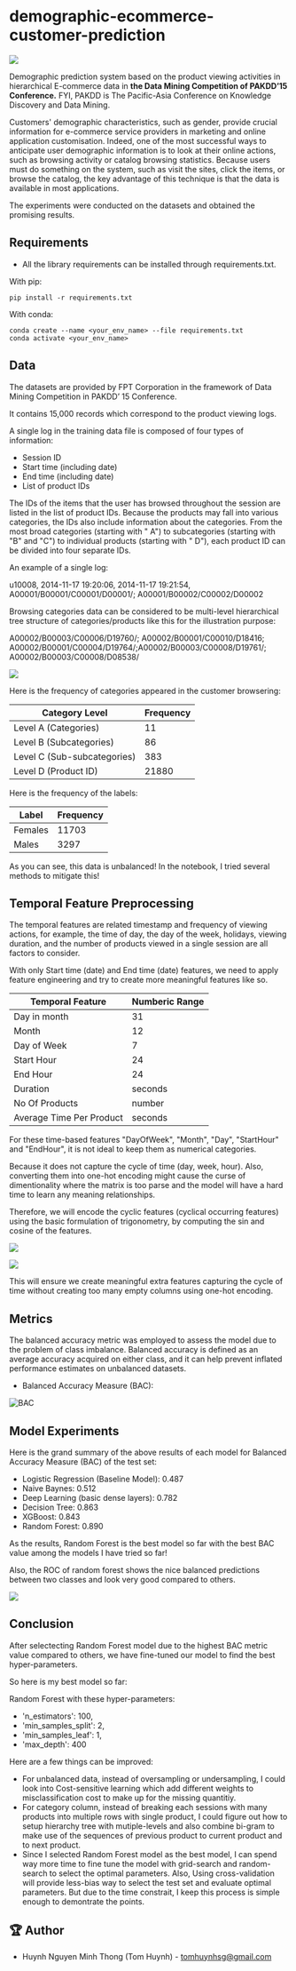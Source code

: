 # demographic-ecommerce-customer-prediction

![](https://i.imgur.com/3xYGO8U.png)

Demographic prediction system based on the product viewing activities in hierarchical E-commerce data in **the Data Mining Competition of PAKDD’15 Conference.** FYI, PAKDD is The Pacific-Asia Conference on Knowledge Discovery and Data Mining.

Customers' demographic characteristics, such as gender, provide crucial information for e-commerce service providers in marketing and online application customisation. Indeed, one of the most successful ways to anticipate user demographic information is to look at their online actions, such as browsing activity or catalog browsing statistics. Because users must do something on the system, such as visit the sites, click the items, or browse the catalog, the key advantage of this technique is that the data is available in most applications.

The experiments were conducted on the datasets and obtained the promising results.

## Requirements 

* All the library requirements can be installed through requirements.txt.

With pip:
```
pip install -r requirements.txt
```

With conda:
```
conda create --name <your_env_name> --file requirements.txt
conda activate <your_env_name>
```

## Data

The datasets are provided by FPT Corporation in the framework of Data Mining Competition in PAKDD’ 15 Conference.

It contains 15,000 records which correspond to the product viewing logs.

A single log in the training data file is composed of four types of information:
- Session ID
- Start time (including date)
- End time (including date)
- List of product IDs

The IDs of the items that the user has browsed throughout the session are listed in the list of product IDs. Because the products may fall into various categories, the IDs also include information about the categories. From the most broad categories (starting with " A") to subcategories (starting with "B" and "C") to individual products (starting with " D"), each product ID can be divided into four separate IDs.

An example of a single log:

u10008, 2014-11-17 19:20:06, 2014-11-17 19:21:54, A00001/B00001/C00001/D00001/; A00001/B00002/C00002/D00002

Browsing categories data can be considered to be multi-level hierarchical tree structure of categories/products like this for the illustration purpose:

A00002/B00003/C00006/D19760/; A00002/B00001/C00010/D18416; A00002/B00001/C00004/D19764/;A00002/B00003/C00008/D19761/; A00002/B00003/C00008/D08538/


![](https://i.imgur.com/nCxYVf8.png)

Here is the frequency of categories appeared in the customer browsering:

Category Level | Frequency 
--- | --- 
Level A (Categories) | 11
Level B (Subcategories) | 86
Level C (Sub-subcategories) | 383
Level D (Product ID) | 21880

Here is the frequency of the labels:

Label | Frequency 
--- | --- 
Females | 11703
Males | 3297

As you can see, this data is unbalanced! In the notebook, I tried several methods to mitigate this!

## Temporal Feature Preprocessing

The temporal features are related timestamp and frequency of viewing actions, for example, the time of day, the day of the week, holidays, viewing duration, and the number of products viewed in a single session are all factors to consider.

With only Start time (date) and End time (date) features, we need to apply feature engineering and try to create more meaningful features like so.

Temporal Feature | Numberic Range 
--- | --- 
Day in month | 31
Month | 12
Day of Week | 7
Start Hour | 24
End Hour | 24
Duration | seconds
No Of Products | number
Average Time Per Product | seconds

For these time-based features "DayOfWeek", "Month", "Day", "StartHour" and "EndHour", it is not ideal to keep them as numerical categories.

Because it does not capture the cycle of time (day, week, hour). Also, converting them into one-hot encoding might cause the curse of dimentionality where the matrix is too parse and the model will have a hard time to learn any meaning relationships.

Therefore, we will encode the cyclic features (cyclical occurring features) using the basic formulation of trigonometry, by computing the sin and cosine of the features.

![](https://i.imgur.com/u020cN6.png)

![](https://i.imgur.com/j5BQ2CG.png)

This will ensure we create meaningful extra features capturing the cycle of time without creating too many empty columns using one-hot encoding.

## Metrics

The balanced accuracy metric was employed to assess the model due to the problem of class imbalance. Balanced accuracy is defined as an average accuracy acquired on either class, and it can help prevent inflated performance estimates on unbalanced datasets.

- Balanced Accuracy Measure (BAC): 

![BAC](https://i.imgur.com/UzbAYvx.png/)


## Model Experiments

Here is the grand summary of the above results of each model for Balanced Accuracy Measure (BAC) of the test set:

- Logistic Regression (Baseline Model): 0.487
- Naive Baynes: 0.512
- Deep Learning (basic dense layers): 0.782
- Decision Tree: 0.863
- XGBoost: 0.843
- Random Forest: 0.890

As the results, Random Forest is the best model so far with the best BAC value among the models I have tried so far!

Also, the ROC of random forest shows the nice balanced predictions between two classes and look very good compared to others.

![](https://i.imgur.com/wFEvi5O.png)

## Conclusion

After selectecting Random Forest model due to the highest BAC metric value compared to others, we have fine-tuned our model to find the best hyper-parameters.

So here is my best model so far:

Random Forest with these hyper-parameters:

- 'n_estimators': 100,
- 'min_samples_split': 2,
- 'min_samples_leaf': 1,
- 'max_depth': 400

Here are a few things can be improved:

- For unbalanced data, instead of oversampling or undersampling, I could look into Cost-sensitive learning which add different weights to misclassification cost to make up for the missing quantitiy.
- For category column, instead of breaking each sessions with many products into multiple rows with single product, I could figure out how to setup hierarchy tree with mutiple-levels and also combine bi-gram to make use of the sequences of previous product to current product and to next product.
- Since I selected Random Forest model as the best model, I can spend way more time to fine tune the model with grid-search and random-search to select the optimal parameters. Also, Using cross-validation will provide less-bias way to select the test set and evaluate optimal parameters. But due to the time constrait, I keep this process is simple enough to demontrate the points.

## 🏆 Author
- Huynh Nguyen Minh Thong (Tom Huynh) - tomhuynhsg@gmail.com
